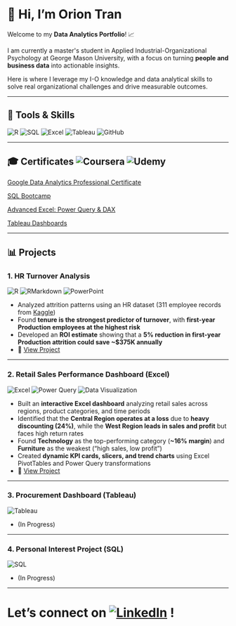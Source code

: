 # 👋 Hi, I’m Orion Tran

Welcome to my **Data Analytics Portfolio**!  📈

I am currently a master's student in Applied Industrial-Organizational Psychology at George Mason University, with a focus on turning **people and business data** into actionable insights.  

Here is where I leverage my I-O knowledge and data analytical skills to solve real organizational challenges and drive measurable outcomes.

---

## 🔧 Tools & Skills  
![R](https://img.shields.io/badge/R-276DC3?logo=r&logoColor=white)  ![SQL](https://img.shields.io/badge/SQL-4479A1?logo=postgresql&logoColor=white)  ![Excel](https://img.shields.io/badge/Excel-217346?logo=microsoft-excel&logoColor=white)  ![Tableau](https://img.shields.io/badge/Tableau-E97627?logo=tableau&logoColor=white)  ![GitHub](https://img.shields.io/badge/GitHub-181717?logo=github&logoColor=white)  

---

## 🎓 Certificates  ![Coursera](https://img.shields.io/badge/-Coursera-0056D2?logo=coursera&logoColor=white) ![Udemy](https://img.shields.io/badge/-Udemy-A435F0?logo=udemy&logoColor=white) 
[Google Data Analytics Professional Certificate](https://www.coursera.org/account/accomplishments/specialization/3A580RUDIHU5)  

[SQL Bootcamp](https://www.udemy.com/certificate/UC-be623841-1685-4ee5-a1ed-59ffdf3ab659/)  

[Advanced Excel: Power Query & DAX](https://www.udemy.com/certificate/UC-99c6589a-319b-4fe6-8296-e0d0db205db9/)  

[Tableau Dashboards](https://www.udemy.com/certificate/UC-daebe878-aadc-4243-988b-ad48e93e7454/)  

---

## 📊 Projects  

### 1. HR Turnover Analysis  
![R](https://img.shields.io/badge/R-276DC3?logo=r&logoColor=white)  ![RMarkdown](https://img.shields.io/badge/RMarkdown-276DC3?logo=rstudio&logoColor=white)  ![PowerPoint](https://img.shields.io/badge/PowerPoint-B7472A?logo=microsoft-powerpoint&logoColor=white)  

- Analyzed attrition patterns using an HR dataset (311 employee records from [Kaggle](https://www.kaggle.com/datasets/rhuebner/human-resources-data-set))  
- Found **tenure is the strongest predictor of turnover**, with **first-year Production employees at the highest risk**  
- Developed an **ROI estimate** showing that a **5% reduction in first-year Production attrition could save ~$375K annually**  
- 📂 [View Project](./Data_Projects/HR_Attrition)

  

---

### 2. Retail Sales Performance Dashboard (Excel)  
![Excel](https://img.shields.io/badge/Excel-217346?logo=microsoft-excel&logoColor=white)  ![Power Query](https://img.shields.io/badge/Power%20Query-217346?logo=microsoft-excel&logoColor=white)  ![Data Visualization](https://img.shields.io/badge/Dashboard-Design-orange)  

- Built an **interactive Excel dashboard** analyzing retail sales across regions, product categories, and time periods  
- Identified that the **Central Region operates at a loss** due to **heavy discounting (24%)**, while the **West Region leads in sales and profit** but faces high return rates  
- Found **Technology** as the top-performing category (**~16% margin**) and **Furniture** as the weakest (“high sales, low profit”)  
- Created **dynamic KPI cards, slicers, and trend charts** using Excel PivotTables and Power Query transformations  
- 📂 [View Project](./Data_Projects/Excel_Sales)

---

### 3. Procurement Dashboard (Tableau) 
![Tableau](https://img.shields.io/badge/Tableau-E97627?logo=tableau&logoColor=white)
- (In Progress)

---

### 4. Personal Interest Project (SQL) 
![SQL](https://img.shields.io/badge/SQL-4479A1?logo=postgresql&logoColor=white)
- (In Progress)
 
---

# **Let’s connect on [![LinkedIn](https://img.shields.io/badge/LinkedIn-0A66C2?logo=linkedin&logoColor=white)](https://www.linkedin.com/in/orion-t) !**
